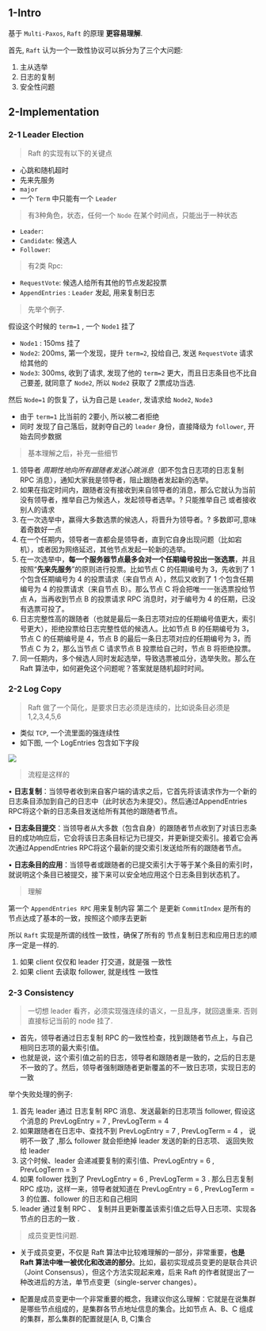 

## 1-Intro


基于 `Multi-Paxos`, `Raft` 的原理 **更容易理解**.

首先, `Raft` 认为一个一致性协议可以拆分为了三个大问题:

1. 主从选举 
2. 日志的复制
3. 安全性问题



## 2-Implementation


### 2-1 Leader Election


> Raft 的实现有以下的关键点

- 心跳和随机超时
- 先来先服务
- `major`
- 一个 `Term` 中只能有一个 `Leader`

> 有3种角色，状态，任何一个 `Node` 在某个时间点，只能出于一种状态

- `Leader`: 
- `Candidate`: 候选人
- `Follower`: 

> 有2类 Rpc:

- `RequestVote`: 候选人给所有其他的节点发起投票
- `AppendEntries` : `Leader` 发起, 用来复制日志

> 先举个例子.

假设这个时候的 `term=1` , 一个 `Node1` 挂了

- `Node1` : 150ms 挂了
- `Node2`:  200ms, 第一个发现，提升 `term=2`, 投给自己, 发送 `RequestVote` 请求给其他的
- `Node3`: 300ms, 收到了请求, 发现了他的 `term=2` 更大，而且日志条目也不比自己要差, 就同意了 `Node2`, 所以 `Node2` 获取了 2票成功当选.


然后 `Node=1` 的恢复了，认为自己是 `Leader`, 发请求给 `Node2`, `Node3`

- 由于 `term=1` 比当前的 2要小, 所以被二者拒绝
- 同时 发现了自己落后，就剥夺自己的 `leader` 身份，直接降级为 `follower`, 开始去同步数据




> 基本理解之后，补充一些细节


1. 领导者 _周期性地向所有跟随者发送心跳消息_（即不包含日志项的日志复制 RPC 消息），通知大家我是领导者，阻止跟随者发起新的选举。
2. 如果在指定时间内，跟随者没有接收到来自领导者的消息，那么它就认为当前没有领导者，推举自己为候选人，发起领导者选举。? 只能推举自己 或者接收别人的请求
3. 在一次选举中，赢得大多数选票的候选人，将晋升为领导者。? 多数即可,意味着奇数好一点
4. 在一个任期内，领导者一直都会是领导者，直到它自身出现问题（比如宕机），或者因为网络延迟，其他节点发起一轮新的选举。
5. 在一次选举中，**每一个服务器节点最多会对一个任期编号投出一张选票**，并且按照“**先来先服务**”的原则进行投票。比如节点 C 的任期编号为 3，先收到了 1 个包含任期编号为 4 的投票请求（来自节点 A），然后又收到了 1 个包含任期编号为 4 的投票请求（来自节点 B）。那么节点 C 将会把唯一一张选票投给节点 A，当再收到节点 B 的投票请求 RPC 消息时，对于编号为 4 的任期，已没有选票可投了。
6. 日志完整性高的跟随者（也就是最后一条日志项对应的任期编号值更大，索引号更大），拒绝投票给日志完整性低的候选人。比如节点 B 的任期编号为 3，节点 C 的任期编号是 4，节点 B 的最后一条日志项对应的任期编号为 3，而节点 C 为 2，那么当节点 C 请求节点 B 投票给自己时，节点 B 将拒绝投票。
7. 同一任期内，多个候选人同时发起选举，导致选票被瓜分，选举失败。那么在 Raft 算法中，如何避免这个问题呢？答案就是随机超时时间。




### 2-2 Log Copy


> Raft 做了一个简化，是要求日志必须是连续的，比如说条目必须是 1,2,3,4,5,6


- 类似 `TCP`, 一个流里面的强连续性
- 如下图, 一个 LogEntries 包含如下字段



![](https://imgs-1322738462.cos.ap-shanghai.myqcloud.com/20240115155755.png?imageSlim)




> 流程是这样的


• **日志复制**：当领导者收到来自客户端的请求之后，它首先将该请求作为一个新的日志条目添加到自己的日志中（此时状态为未提交）。然后通过﻿AppendEntries RPC将这个新的日志条目发送给所有其他的跟随者节点。

• **日志条目提交**：当领导者从大多数（包含自身）的跟随者节点收到了对该日志条目的成功响应后，它会将该日志条目标记为已提交，并更新提交索引。接着它会再次通过﻿AppendEntries RPC将这个最新的提交索引发送给所有的跟随者节点。

• **日志条目的应用**：当领导者或跟随者的已提交索引大于等于某个条目的索引时，就说明这个条目已被提交，接下来可以安全地应用这个日志条目到状态机了。



> 理解


第一个 `AppendEntries RPC` 用来复制内容
第二个 是更新 `CommitIndex` 是所有的节点达成了基本的一致，按照这个顺序去更新


所以 `Raft` 实现是所谓的线性一致性，确保了所有的 节点复制日志和应用日志的顺序一定是一样的.

1. 如果 client 仅仅和 leader 打交道，就是强 一致性
2. 如果 client 去读取 follower, 就是线性 一致性




### 2-3 Consistency




> 一切想 leader 看齐，必须实现强连续的语义，一旦乱序，就回退重来. 否则直接标记当前的 node 挂了.


- 首先，领导者通过日志复制 RPC 的一致性检查，找到跟随者节点上，与自己相同日志项的最大索引值。
- 也就是说，这个索引值之前的日志，领导者和跟随者是一致的，之后的日志是不一致的了。然后，领导者强制跟随者更新覆盖的不一致日志项，实现日志的一致


举个失败处理的例子:

1. 首先 leader 通过 日志复制 RPC 消息、发送最新的日志项当 follower, 假设这个消息的 PrevLogEntry = 7 , PrevLogTerm = 4
2. 如果跟随者在日志中、查找不到 PrevLogEntry = 7 , PrevLogTerm = 4 ， 说明不一致了 ,那么 follower 就会拒绝掉 leader 发送的新的日志项、 返回失败给 leader
3. 这个时候、leader 会递减要复制的索引值、PrevLogEntry = 6 , PrevLogTerm = 3
4. 如果 follower 找到了 PrevLogEntry = 6 , PrevLogTerm = 3 . 那么日志复制 RPC 成功，这样一来，领导者就知道在 PrevLogEntry = 6 , PrevLogTerm = 3 的位置、follower 的日志和自己相同
5. leader 通过复制 RPC 、 复制并且更新覆盖该索引值之后导入日志项、实现各节点的日志的一致 .



> 成员变更性问题.

- 关于成员变更，不仅是 Raft 算法中比较难理解的一部分，非常重要，**也是 Raft 算法中唯一被优化和改进的部分**。比如，最初实现成员变更的是联合共识（Joint Consensus），但这个方法实现起来难，后来 Raft 的作者就提出了一种改进后的方法，单节点变更（single-server changes）。
    
- 配置是成员变更中一个非常重要的概念，我建议你这么理解：它就是在说集群是哪些节点组成的，是集群各节点地址信息的集合。比如节点 A、B、C 组成的集群，那么集群的配置就是[A, B, C]集合